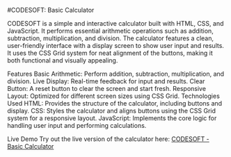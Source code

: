 #CODESOFT: Basic Calculator

CODESOFT is a simple and interactive calculator built with HTML, CSS, and JavaScript. It performs essential arithmetic operations such as addition, subtraction, multiplication, and division. The calculator features a clean, user-friendly interface with a display screen to show user input and results. It uses the CSS Grid system for neat alignment of the buttons, making it both functional and visually appealing.

Features
Basic Arithmetic: Perform addition, subtraction, multiplication, and division.
Live Display: Real-time feedback for input and results.
Clear Button: A reset button to clear the screen and start fresh.
Responsive Layout: Optimized for different screen sizes using CSS Grid.
Technologies Used
HTML: Provides the structure of the calculator, including buttons and display.
CSS: Styles the calculator and aligns buttons using the CSS Grid system for a responsive layout.
JavaScript: Implements the core logic for handling user input and performing calculations.

Live Demo
Try out the live version of the calculator here: [CODESOFT - Basic Calculator ](https://faizan1568.github.io/CODESOFT/)
